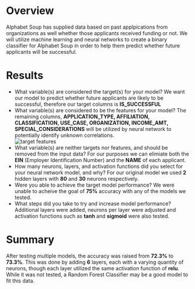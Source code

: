 # Overview
Alphabet Soup has supplied data based on past applpications from organizations as well whether those applicants received funding or not.
We will utilize machine learning and neural networks to create a binary classifier for Alphabet Soup in order to help them predict whether future applicants will be successful.

# Results

- What variable(s) are considered the target(s) for your model? We want our model to predict whether future applicants are likely to be successful, therefore our target columns is <b>IS_SUCCESSFUL</b> <br>
- What variable(s) are considered to be the features for your model? The remaining columns, <b>APPLICATION_TYPE, AFFILIATION, CLASSIFICATION, USE_CASE, ORGANIZATION, INCOME_AMT, SPECIAL_CONSIDERATIONS</b> will be utilized by neural network to potentially identify unknown correlations.<br>
![target features](https://user-images.githubusercontent.com/15967377/185755238-408da010-d490-4e74-b20d-65d417ce7d13.PNG)
- What variable(s) are neither targets nor features, and should be removed from the input data? For our purposes we can elimiate both the <b>EIN</b> (Employer Identification Number) and the <b>NAME</b> of each applicant.<br>
- How many neurons, layers, and activation functions did you select for your neural network model, and why? For our original model we used <b>2</b> hidden layers with <b>80</b> and <b>30</b> neurons respectively. <br>
- Were you able to achieve the target model performance? We were unable to acheive the goal of <b>75%</b> accuracy with any of the models we tested.<br>
- What steps did you take to try and increase model performance? Additional layers were added, neurons per layer were adjusted and activation functions such as <b>tanh</b> and <b>sigmoid</b> were also tested.<br>

# Summary
After testing multiple models, the accuracy was raised from <b>72.3%</b> to <b>73.3%</b>. This was done by adding <b>6</b> layers, each with a varying quantity of neurons, though each layer utilized the same activation function of <b>relu</b>. While it was not tested, a Random Forest Classifier may be a good model to fit this data.
